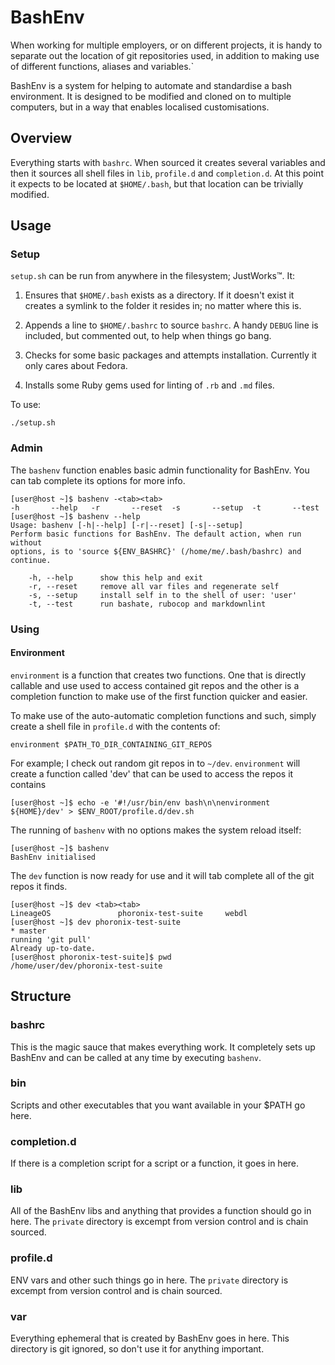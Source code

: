# BashEnv

When working for multiple employers, or on different projects, it is handy to
separate out the location of git repositories used, in addition to making use
of different functions, aliases and variables.`

BashEnv is a system for helping to automate and standardise a bash environment.
It is designed to be modified and cloned on to multiple computers, but in a way
that enables localised customisations.

## Overview

Everything starts with `bashrc`. When sourced it creates several variables and
then it sources all shell files in `lib`, `profile.d` and `completion.d`. At
this point it expects to be located at `$HOME/.bash`, but that location can be
trivially modified.

## Usage

### Setup

`setup.sh` can be run from anywhere in the filesystem; JustWorks™. It:

1. Ensures that `$HOME/.bash` exists as a directory. If it doesn't exist it
    creates a symlink to the folder it resides in; no matter where this is.

1. Appends a line to `$HOME/.bashrc` to source `bashrc`. A handy `DEBUG` line is
    included, but commented out, to help when things go bang.

1. Checks for some basic packages and attempts installation. Currently it only
    cares about Fedora.

1. Installs some Ruby gems used for linting of `.rb` and `.md` files.

To use:

```
./setup.sh
```

### Admin

The `bashenv` function enables basic admin functionality for BashEnv. You can
tab complete its options for more info.

```
[user@host ~]$ bashenv -<tab><tab>
-h       --help   -r       --reset  -s       --setup  -t       --test 
[user@host ~]$ bashenv --help
Usage: bashenv [-h|--help] [-r|--reset] [-s|--setup]
Perform basic functions for BashEnv. The default action, when run without
options, is to 'source ${ENV_BASHRC}' (/home/me/.bash/bashrc) and continue.

    -h, --help      show this help and exit
    -r, --reset     remove all var files and regenerate self
    -s, --setup     install self in to the shell of user: 'user'
    -t, --test      run bashate, rubocop and markdownlint
```

### Using

#### Environment

`environment` is a function that creates two functions. One that is directly
callable and use used to access contained git repos and the other is a
completion function to make use of the first function quicker and easier.

To make use of the auto-automatic completion functions and such, simply create
a shell file in `profile.d` with the contents of:

```
environment $PATH_TO_DIR_CONTAINING_GIT_REPOS
```

For example; I check out random git repos in to `~/dev`. `environment` will
create a function called 'dev' that can be used to access the repos it contains

```
[user@host ~]$ echo -e '#!/usr/bin/env bash\n\nenvironment ${HOME}/dev' > $ENV_ROOT/profile.d/dev.sh
```

The running of `bashenv` with no options makes the system reload itself:

```
[user@host ~]$ bashenv
BashEnv initialised
```

The `dev` function is now ready for use and it will tab complete all of the git
repos it finds.

```
[user@host ~]$ dev <tab><tab>
LineageOS               phoronix-test-suite     webdl
[user@host ~]$ dev phoronix-test-suite
* master
running 'git pull'
Already up-to-date.
[user@host phoronix-test-suite]$ pwd
/home/user/dev/phoronix-test-suite
```

## Structure

### bashrc

This is the magic sauce that makes everything work. It completely sets up
BashEnv and can be called at any time by executing `bashenv`.

### bin

Scripts and other executables that you want available in your $PATH go here.

### completion.d

If there is a completion script for a script or a function, it goes in here.

### lib

All of the BashEnv libs and anything that provides a function should go in
here. The `private` directory is excempt from version control and is chain
sourced.

### profile.d

ENV vars and other such things go in here. The `private` directory is excempt
from version control and is chain sourced.

### var

Everything ephemeral that is created by BashEnv goes in here. This directory
is git ignored, so don't use it for anything important.

